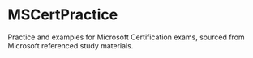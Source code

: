 # MSCertPractice
Practice and examples for Microsoft Certification exams, sourced from Microsoft referenced study materials.
